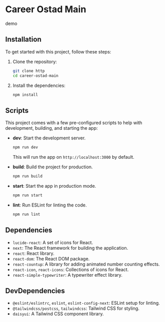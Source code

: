 # Career Ostad Main

demo

## Installation

To get started with this project, follow these steps:

1. Clone the repository:

   ```bash
   git clone http
   cd career-ostad-main
   ```

2. Install the dependencies:

   ```bash
   npm install
   ```

## Scripts

This project comes with a few pre-configured scripts to help with development, building, and starting the app:

- **dev**: Start the development server.

  ```bash
  npm run dev
  ```

  This will run the app on `http://localhost:3000` by default.

- **build**: Build the project for production.

  ```bash
  npm run build
  ```

- **start**: Start the app in production mode.

  ```bash
  npm run start
  ```

- **lint**: Run ESLint for linting the code.
  ```bash
  npm run lint
  ```

## Dependencies

- `lucide-react`: A set of icons for React.
- `next`: The React framework for building the application.
- `react`: React library.
- `react-dom`: The React DOM package.
- `react-countup`: A library for adding animated number counting effects.
- `react-icon`, `react-icons`: Collections of icons for React.
- `react-simple-typewriter`: A typewriter effect library.

## DevDependencies

- `@eslint/eslintrc`, `eslint`, `eslint-config-next`: ESLint setup for linting.
- `@tailwindcss/postcss`, `tailwindcss`: Tailwind CSS for styling.
- `daisyui`: A Tailwind CSS component library.
